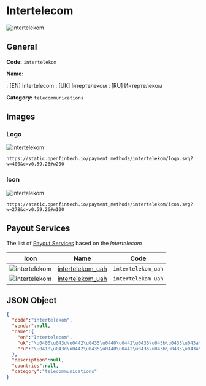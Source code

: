 
# Intertelecom 
![intertelekom](https://static.openfintech.io/payment_methods/intertelekom/logo.svg?w=400&c=v0.59.26#w200)  

## General 
**Code:** `intertelekom` 
 
**Name:** 
 
:	[EN] Intertelecom 
:	[UK] Інтертелеком 
:	[RU] Интертелеком 
 
**Category:** `telecommunications` 
 

## Images 

### Logo 
![intertelekom](https://static.openfintech.io/payment_methods/intertelekom/logo.svg?w=400&c=v0.59.26#w200)  

```
https://static.openfintech.io/payment_methods/intertelekom/logo.svg?w=400&c=v0.59.26#w200
```  

### Icon 
![intertelekom](https://static.openfintech.io/payment_methods/intertelekom/icon.svg?w=278&c=v0.59.26#w100)  

```
https://static.openfintech.io/payment_methods/intertelekom/icon.svg?w=278&c=v0.59.26#w100
```  

## Payout Services 
 
The list of [Payout Services](/payout-services/) based on the _Intertelecom_ 

|Icon|Name|Code| 
|:---:|:---:|:---:| 
|![intertelekom](https://static.openfintech.io/payout_methods/intertelekom/icon.png?w=278&c=v0.59.26#w40) |[intertelekom_uah](/payout-services/intertelekom_uah/)|`intertelekom_uah`| 
|![intertelekom](https://static.openfintech.io/payout_methods/intertelekom/icon.png?w=278&c=v0.59.26#w40) |[intertelekom_uah](/payout-services/intertelekom_uah/)|`intertelekom_uah`| 
 

## JSON Object 

```json
{
  "code":"intertelekom",
  "vendor":null,
  "name":{
    "en":"Intertelecom",
    "uk":"\u0406\u043d\u0442\u0435\u0440\u0442\u0435\u043b\u0435\u043a\u043e\u043c",
    "ru":"\u0418\u043d\u0442\u0435\u0440\u0442\u0435\u043b\u0435\u043a\u043e\u043c"
  },
  "description":null,
  "countries":null,
  "category":"telecommunications"
}
```  
